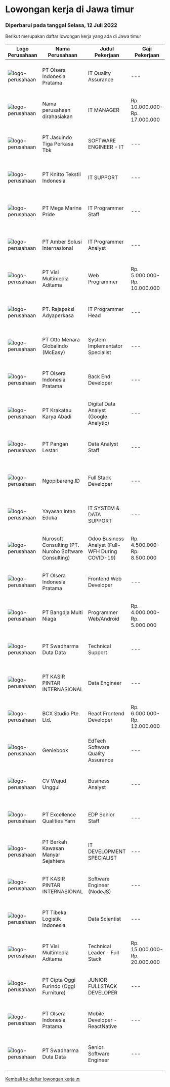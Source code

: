 
  # Lowongan kerja di Jawa timur

  ### Diperbarui pada tanggal Selasa, 12 Juli 2022

  Berikut merupakan daftar lowongan kerja yang ada di Jawa timur

  |Logo Perusahaan | Nama Perusahaan | Judul Pekerjaan | Gaji Pekerjaan | Lokasi | Deskripsi | Tanggal diunggah | Pranala |
  | -------------- | --------------- | --------------- | --------- | --------- | -------------- | ------- | ----------- |
  |![logo-perusahaan](https://image-service-cdn.seek.com.au/90e9bb2e5bcac40b68d491aafb34203d371349a1/ee4dce1061f3f616224767ad58cb2fc751b8d2dc)|PT Olsera Indonesia Pratama|IT Quality Assurance|---|Jakarta Raya|Responsibilities: Review requirements, specifications and technical design documents Collaborate with team to develop effective strategies and test...|Selasa, 12 Juli 2022|https://www.jobstreet.co.id/id/job/it-quality-assurance-3952776?token=0~a01b6d5d-7b1e-4e63-a9e4-2677b60d57c8&sectionRank=1&jobId=jobstreet-id-job-3952776|
|![logo-perusahaan](https://i.ibb.co/sqvTCh9/112815900-stock-vector-no-image-available-icon-flat-vector.webp)|Nama perusahaan dirahasiakan|IT MANAGER|Rp. 10.000.000-Rp. 17.000.000|Aceh|Memiliki pengalaman leadership sebagai Manager sebelumnya.Back End Engineer1. Memiliki pengalaman dalam membangun RESTful APIs2. Menguasai bahasa...|Senin, 11 Juli 2022|https://www.jobstreet.co.id/id/job/it-manager-3951340?token=0~a01b6d5d-7b1e-4e63-a9e4-2677b60d57c8&sectionRank=2&jobId=jobstreet-id-job-3951340|
|![logo-perusahaan](https://image-service-cdn.seek.com.au/f9cd043f1011fee386470591649d3e30b502df59/ee4dce1061f3f616224767ad58cb2fc751b8d2dc)|PT Jasuindo Tiga Perkasa Tbk|SOFTWARE ENGINEER - IT|---|Sidoarjo|Kualifikasi : Pendidikan minimal D3/S1 Teknik Informatika Berpengalaman minimal 3 tahun terutama sebagai back end dan front end developer Memiliki...|Minggu, 10 Juli 2022|https://www.jobstreet.co.id/id/job/software-engineer-it-3941388?token=0~a01b6d5d-7b1e-4e63-a9e4-2677b60d57c8&sectionRank=3&jobId=jobstreet-id-job-3941388|
|![logo-perusahaan](https://image-service-cdn.seek.com.au/95c392ce622d6134b6173f8d6379a0068249ee50/ee4dce1061f3f616224767ad58cb2fc751b8d2dc)|PT Knitto Tekstil Indonesia|IT SUPPORT|---|Surabaya|Tugas dan Tanggung Jawab Melakukan pemeliharaan sistem secara keseluruhan, seperti hardware dan software Melakukan pemeliharaan infrastruktur jaringan...|Senin, 11 Juli 2022|https://www.jobstreet.co.id/id/job/it-support-3951457?token=0~a01b6d5d-7b1e-4e63-a9e4-2677b60d57c8&sectionRank=4&jobId=jobstreet-id-job-3951457|
|![logo-perusahaan](https://image-service-cdn.seek.com.au/c2d1b10e65f5a153629011d5886a8b3d0e1913fb/ee4dce1061f3f616224767ad58cb2fc751b8d2dc)|PT Mega Marine Pride|IT Programmer Staff|---|Pasuruan|Tugas Pokok Membuat aplikasi inhouse yang dibutuhkan perusahaan Mengelola dan mengembangkan aplikasi yang saat ini sudah digunakan di perusahaan...|Minggu, 10 Juli 2022|https://www.jobstreet.co.id/id/job/it-programmer-staff-3941601?token=0~a01b6d5d-7b1e-4e63-a9e4-2677b60d57c8&sectionRank=5&jobId=jobstreet-id-job-3941601|
|![logo-perusahaan](https://i.ibb.co/sqvTCh9/112815900-stock-vector-no-image-available-icon-flat-vector.webp)|PT Amber Solusi Internasional|IT Programmer Analyst|---|Yogyakarta|Will be supporting USA based company Working hour starting 8 PM - 5 AM WIB Working days and national holidays are following USA calendar...|Minggu, 10 Juli 2022|https://www.jobstreet.co.id/id/job/it-programmer-analyst-3950610?token=0~a01b6d5d-7b1e-4e63-a9e4-2677b60d57c8&sectionRank=6&jobId=jobstreet-id-job-3950610|
|![logo-perusahaan](https://image-service-cdn.seek.com.au/b8528c389ba1b59ec14f571684d5a518b5b2a7b1/ee4dce1061f3f616224767ad58cb2fc751b8d2dc)|PT Visi Multimedia Aditama|Web Programmer|Rp. 5.000.000-Rp. 10.000.000|Malang|Requirements: Candidate must possess at least a Diploma, Bachelor's Degree, Art/ Design/ Creative Multimedia, Computer Science/Information Technology,...|Sabtu, 09 Juli 2022|https://www.jobstreet.co.id/id/job/web-programmer-3932492?token=0~a01b6d5d-7b1e-4e63-a9e4-2677b60d57c8&sectionRank=7&jobId=jobstreet-id-job-3932492|
|![logo-perusahaan](https://image-service-cdn.seek.com.au/1bd5a534ada5dff4b8f11531db8cc328c145d90a/ee4dce1061f3f616224767ad58cb2fc751b8d2dc)|PT. Rajapaksi Adyaperkasa|IT Programmer Head|---|Sidoarjo|Kualifikasi : Pendidikan minimal S1 Sistem Informasi Pengalaman 2 tahun dibidang pembuatan software manufaktur lebih diutamakan Menguasai bahasa...|Sabtu, 09 Juli 2022|https://www.jobstreet.co.id/id/job/it-programmer-head-3939463?token=0~a01b6d5d-7b1e-4e63-a9e4-2677b60d57c8&sectionRank=8&jobId=jobstreet-id-job-3939463|
|![logo-perusahaan](https://image-service-cdn.seek.com.au/d2fdc8f770780672c481f96da84f09bace4e0084/ee4dce1061f3f616224767ad58cb2fc751b8d2dc)|PT Otto Menara Globalindo (McEasy)|System Implementator Specialist|---|Surabaya|McEasy is a startup company that provide a SaaS (Software as a Service) digital solution and GPS to asisst logistic companies manage their operational...|Senin, 11 Juli 2022|https://www.jobstreet.co.id/id/job/system-implementator-specialist-3951250?token=0~a01b6d5d-7b1e-4e63-a9e4-2677b60d57c8&sectionRank=9&jobId=jobstreet-id-job-3951250|
|![logo-perusahaan](https://image-service-cdn.seek.com.au/90e9bb2e5bcac40b68d491aafb34203d371349a1/ee4dce1061f3f616224767ad58cb2fc751b8d2dc)|PT Olsera Indonesia Pratama|Back End Developer|---|Jakarta Raya|Responsibilities: Development in an AGILE environment Create good product with accessibility and security compliance Create good product with...|Sabtu, 09 Juli 2022|https://www.jobstreet.co.id/id/job/back-end-developer-3938895?token=0~a01b6d5d-7b1e-4e63-a9e4-2677b60d57c8&sectionRank=10&jobId=jobstreet-id-job-3938895|
|![logo-perusahaan](https://image-service-cdn.seek.com.au/b2d1f3ffed82713bb6c2c91fa675bbfd0cfb2ac6/ee4dce1061f3f616224767ad58cb2fc751b8d2dc)|PT Krakatau Karya Abadi|Digital Data Analyst (Google Analytic)|---|Surabaya|Digital Data Analyst Surabaya, IndonesiaAbout SuperAs the first social commerce platform in Indonesia, Aplikasi Super aims to solve economic...|Minggu, 10 Juli 2022|https://www.jobstreet.co.id/id/job/digital-data-analyst-google-analytic-3941213?token=0~a01b6d5d-7b1e-4e63-a9e4-2677b60d57c8&sectionRank=11&jobId=jobstreet-id-job-3941213|
|![logo-perusahaan](https://image-service-cdn.seek.com.au/548edc0d3dbc305829ae7bb2f0f71783e54f3170/ee4dce1061f3f616224767ad58cb2fc751b8d2dc)|PT Pangan Lestari|Data Analyst Staff|---|Sidoarjo|Tanggung Jawab: Melakukan pengolahan database penjualan Melakukan analisa data penjualan Kualifikasi: Usia maksimal 29 tahun Pendidikan minimal S1...|Sabtu, 09 Juli 2022|https://www.jobstreet.co.id/id/job/data-analyst-staff-3950396?token=0~a01b6d5d-7b1e-4e63-a9e4-2677b60d57c8&sectionRank=12&jobId=jobstreet-id-job-3950396|
|![logo-perusahaan](https://image-service-cdn.seek.com.au/99bccee368c32d6c4502588ef96575803659bff8/ee4dce1061f3f616224767ad58cb2fc751b8d2dc)|Ngopibareng.ID|Full Stack Developer|---|Surabaya|Tanggung Jawab Pekerjaan Mengatur proses pengembangan software Menjaga dan meningkatkan pengerjaan software Mengatur siklus awal sampai akhir mulai...|Minggu, 10 Juli 2022|https://www.jobstreet.co.id/id/job/full-stack-developer-3940470?token=0~a01b6d5d-7b1e-4e63-a9e4-2677b60d57c8&sectionRank=13&jobId=jobstreet-id-job-3940470|
|![logo-perusahaan](https://i.ibb.co/sqvTCh9/112815900-stock-vector-no-image-available-icon-flat-vector.webp)|Yayasan Intan Eduka|IT SYSTEM & DATA SUPPORT|---|Surabaya|Qualification: Computer and Technology Literate is a must Have minimum 1 years experience in the same field Great leadership skills, Pleasing...|Jumat, 08 Juli 2022|https://www.jobstreet.co.id/id/job/it-system-data-support-3950255?token=0~a01b6d5d-7b1e-4e63-a9e4-2677b60d57c8&sectionRank=14&jobId=jobstreet-id-job-3950255|
|![logo-perusahaan](https://image-service-cdn.seek.com.au/80d9f9357b1a2e56b4a86927c47c40f644df9ce9/ee4dce1061f3f616224767ad58cb2fc751b8d2dc)|Nurosoft Consulting (PT. Nuroho Software Consulting)|Odoo Business Analyst (Full-WFH During COVID-19)|Rp. 4.500.000-Rp. 8.500.000|Surabaya|Responsibilities Analyze customer business processes, write specifications, and suggest solutions Implement the agreed solutions Write test cases and...|Minggu, 10 Juli 2022|https://www.jobstreet.co.id/id/job/odoo-business-analyst-full-wfh-during-covid-19-3940586?token=0~a01b6d5d-7b1e-4e63-a9e4-2677b60d57c8&sectionRank=15&jobId=jobstreet-id-job-3940586|
|![logo-perusahaan](https://image-service-cdn.seek.com.au/90e9bb2e5bcac40b68d491aafb34203d371349a1/ee4dce1061f3f616224767ad58cb2fc751b8d2dc)|PT Olsera Indonesia Pratama|Frontend Web Developer|---|Jakarta Raya|Responsibilities: Development in an AGILE environment Create good product with accessibility and security compliance Create good product with...|Sabtu, 09 Juli 2022|https://www.jobstreet.co.id/id/job/frontend-web-developer-3938892?token=0~a01b6d5d-7b1e-4e63-a9e4-2677b60d57c8&sectionRank=16&jobId=jobstreet-id-job-3938892|
|![logo-perusahaan](https://image-service-cdn.seek.com.au/9261cf87803edfb24079c66bbc453863ceb7bd6e/ee4dce1061f3f616224767ad58cb2fc751b8d2dc)|PT Bangdja Multi Niaga|Programmer Web/Android|Rp. 4.000.000-Rp. 5.000.000|Sidoarjo|Responsibilities : Managing and make sure all application programs keep to standard requirement, documentation, and procedure. Communicates with...|Senin, 11 Juli 2022|https://www.jobstreet.co.id/id/job/programmer-web-android-3951512?token=0~a01b6d5d-7b1e-4e63-a9e4-2677b60d57c8&sectionRank=17&jobId=jobstreet-id-job-3951512|
|![logo-perusahaan](https://image-service-cdn.seek.com.au/e55e3708620a7ff5e7da329d1725ee01ed113417/ee4dce1061f3f616224767ad58cb2fc751b8d2dc)|PT Swadharma Duta Data|Technical Support|---|Jakarta Raya|Kualifikasi : D3- S1 bidang Teknik Informatika, Ilmu Komputer Usia 20 - 30 tahun Pengalaman di bidang IT Network 1 - 2 Tahun Menguasai bidang IT...|Jumat, 08 Juli 2022|https://www.jobstreet.co.id/id/job/technical-support-3949835?token=0~a01b6d5d-7b1e-4e63-a9e4-2677b60d57c8&sectionRank=18&jobId=jobstreet-id-job-3949835|
|![logo-perusahaan](https://image-service-cdn.seek.com.au/0361bae937596b43e3f2a473257008c2d4f70004/ee4dce1061f3f616224767ad58cb2fc751b8d2dc)|PT KASIR PINTAR INTERNASIONAL|Data Engineer|---|Surabaya|Job Description Design, implement and deploy new data models and data processes in production. Perform data analysis to generate business insights....|Sabtu, 09 Juli 2022|https://www.jobstreet.co.id/id/job/data-engineer-3932548?token=0~a01b6d5d-7b1e-4e63-a9e4-2677b60d57c8&sectionRank=19&jobId=jobstreet-id-job-3932548|
|![logo-perusahaan](https://image-service-cdn.seek.com.au/21406f519358b8335deea1347e37dfc2ef150f79/ee4dce1061f3f616224767ad58cb2fc751b8d2dc)|BCX Studio Pte. Ltd.|React Frontend Developer|Rp. 6.000.000-Rp. 12.000.000|Bali|BCX Studio is a Singapore-based company, our mission is to build an enterprise-grade online commerce platform to empower SME to compete in the...|Senin, 11 Juli 2022|https://www.jobstreet.co.id/id/job/react-frontend-developer-9761800/origin/sg?token=0~a01b6d5d-7b1e-4e63-a9e4-2677b60d57c8&sectionRank=20&jobId=jobstreet-sg-job-9761800|
|![logo-perusahaan](https://image-service-cdn.seek.com.au/13804b394dc9a5ab5665090f631e1e655e021f78/ee4dce1061f3f616224767ad58cb2fc751b8d2dc)|Geniebook|EdTech Software Quality Assurance|---|Surabaya|Loved by over 150,000 users, Geniebook is Singapore’s largest online learning platform for English, Mathematics and Science (EMS) syllabus. From...|Minggu, 10 Juli 2022|https://www.jobstreet.co.id/id/job/edtech-software-quality-assurance-9709736/origin/sg?token=0~a01b6d5d-7b1e-4e63-a9e4-2677b60d57c8&sectionRank=21&jobId=jobstreet-sg-job-9709736|
|![logo-perusahaan](https://image-service-cdn.seek.com.au/189b2600ad0ce9b94de0c88a84a3df3cc939a9b7/ee4dce1061f3f616224767ad58cb2fc751b8d2dc)|CV Wujud Unggul|Business Analyst|---|Sidoarjo|Job Desciption Mapping business processes Handling user problems or problems related to the ERP system Provide ERP system training Conduct ERP system...|Sabtu, 09 Juli 2022|https://www.jobstreet.co.id/id/job/business-analyst-3939988?token=0~a01b6d5d-7b1e-4e63-a9e4-2677b60d57c8&sectionRank=22&jobId=jobstreet-id-job-3939988|
|![logo-perusahaan](https://image-service-cdn.seek.com.au/c8e7dcf88ca4c02f73b2f43528b90b88549ccfb7/ee4dce1061f3f616224767ad58cb2fc751b8d2dc)|PT Excellence Qualities Yarn|EDP Senior Staff|---|Jawa Timur|1.Menguasai Aplikasi &amp; Exchange Server2.Mengelola semua data server.3.Perencanaan &amp; Implementasi Jaringan.4.Manajemen Basis Data.5.Sekuritas...|Minggu, 10 Juli 2022|https://www.jobstreet.co.id/id/job/edp-senior-staff-3941569?token=0~a01b6d5d-7b1e-4e63-a9e4-2677b60d57c8&sectionRank=23&jobId=jobstreet-id-job-3941569|
|![logo-perusahaan](https://image-service-cdn.seek.com.au/c6f5f0f6cf556fe5970cc7ce5de8d9e1dde66ad6/ee4dce1061f3f616224767ad58cb2fc751b8d2dc)|PT Berkah Kawasan Manyar Sejahtera|IT DEVELOPMENT SPECIALIST|---|Gresik|JOB DESCRIPTION To code or develop the system, reporting, etc. based on the technical specifications provided by related IT Functional team...|Jumat, 08 Juli 2022|https://www.jobstreet.co.id/id/job/it-development-specialist-3949334?token=0~a01b6d5d-7b1e-4e63-a9e4-2677b60d57c8&sectionRank=24&jobId=jobstreet-id-job-3949334|
|![logo-perusahaan](https://image-service-cdn.seek.com.au/0361bae937596b43e3f2a473257008c2d4f70004/ee4dce1061f3f616224767ad58cb2fc751b8d2dc)|PT KASIR PINTAR INTERNASIONAL|Software Engineer (NodeJS)|---|Surabaya|DeskripsiSebagai Software Engineer, peran utama anda adalah merancang dan mengembangkan API serta sistem backend yang mampu bertahan dalam jangka...|Sabtu, 09 Juli 2022|https://www.jobstreet.co.id/id/job/software-engineer-nodejs-3932519?token=0~a01b6d5d-7b1e-4e63-a9e4-2677b60d57c8&sectionRank=25&jobId=jobstreet-id-job-3932519|
|![logo-perusahaan](https://image-service-cdn.seek.com.au/0e9fc662e92205b972511d5c66c2fd1bb88b1ab2/ee4dce1061f3f616224767ad58cb2fc751b8d2dc)|PT Tibeka Logistik Indonesia|Data Scientist|---|Jakarta Raya|Requirements: Strong communication skills to explain complex concepts to non-technical people Strong collaboration skills to work extensively with...|Minggu, 10 Juli 2022|https://www.jobstreet.co.id/id/job/data-scientist-3941281?token=0~a01b6d5d-7b1e-4e63-a9e4-2677b60d57c8&sectionRank=26&jobId=jobstreet-id-job-3941281|
|![logo-perusahaan](https://image-service-cdn.seek.com.au/b8528c389ba1b59ec14f571684d5a518b5b2a7b1/ee4dce1061f3f616224767ad58cb2fc751b8d2dc)|PT Visi Multimedia Aditama|Technical Leader - Full Stack|Rp. 15.000.000-Rp. 20.000.000|Malang|Responsibilities: Working closely with Product Leaders &amp; VP of Production. Gather user needs/information from Sales and Executives. Manage project...|Sabtu, 09 Juli 2022|https://www.jobstreet.co.id/id/job/technical-leader-full-stack-3932488?token=0~a01b6d5d-7b1e-4e63-a9e4-2677b60d57c8&sectionRank=27&jobId=jobstreet-id-job-3932488|
|![logo-perusahaan](https://image-service-cdn.seek.com.au/f5e99c6625a96ec1224880924ad94f699f8c1520/ee4dce1061f3f616224767ad58cb2fc751b8d2dc)|PT Cipta Oggi Furindo (Oggi Furniture)|JUNIOR FULLSTACK DEVELOPER|---|Surabaya|Merancang dan membuat REST API yang terhubung dengan Database; Debugging &amp; Troubleshooting bug; Merancang dan membuat modul-modul yang dapat...|Sabtu, 09 Juli 2022|https://www.jobstreet.co.id/id/job/junior-fullstack-developer-3933317?token=0~a01b6d5d-7b1e-4e63-a9e4-2677b60d57c8&sectionRank=28&jobId=jobstreet-id-job-3933317|
|![logo-perusahaan](https://image-service-cdn.seek.com.au/90e9bb2e5bcac40b68d491aafb34203d371349a1/ee4dce1061f3f616224767ad58cb2fc751b8d2dc)|PT Olsera Indonesia Pratama|Mobile Developer - ReactNative|---|Bandung|Responsibilities: Development in an AGILE environment Create good product with accessibility and security compliance Create good product with...|Sabtu, 09 Juli 2022|https://www.jobstreet.co.id/id/job/mobile-developer-reactnative-3938899?token=0~a01b6d5d-7b1e-4e63-a9e4-2677b60d57c8&sectionRank=29&jobId=jobstreet-id-job-3938899|
|![logo-perusahaan](https://image-service-cdn.seek.com.au/e55e3708620a7ff5e7da329d1725ee01ed113417/ee4dce1061f3f616224767ad58cb2fc751b8d2dc)|PT Swadharma Duta Data|Senior Software Engineer|---|Jakarta Raya|1.    Minimal 2 Tahun pengalaman sebagai programmer2.    Memahami konsep pengembangan aplikasi3.    Memahami konsep Microservices...|Sabtu, 09 Juli 2022|https://www.jobstreet.co.id/id/job/senior-software-engineer-3932205?token=0~a01b6d5d-7b1e-4e63-a9e4-2677b60d57c8&sectionRank=30&jobId=jobstreet-id-job-3932205|


  [Kembali ke daftar lowongan kerja 🔙](../README.md#daftar-lowongan-kerja)
  